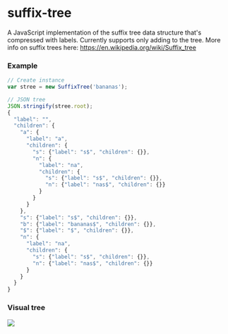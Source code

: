# suffix-tree

A JavaScript implementation of the suffix tree data structure that's compressed with labels. Currently supports only adding to the tree. More info on suffix trees here: https://en.wikipedia.org/wiki/Suffix_tree

### Example
```javascript
// Create instance
var stree = new SuffixTree('bananas');

// JSON tree
JSON.stringify(stree.root);
{
  "label": "",
  "children": {
    "a": {
      "label": "a",
      "children": {
        "s": {"label": "s$", "children": {}},
        "n": {
          "label": "na",
          "children": {
            "s": {"label": "s$", "children": {}},
            "n": {"label": "nas$", "children": {}}
          }
        }
      }
    },
    "s": {"label": "s$", "children": {}},
    "b": {"label": "bananas$", "children": {}},
    "$": {"label": "$", "children": {}},
    "n": {
      "label": "na",
      "children": {
        "s": {"label": "s$", "children": {}},
        "n": {"label": "nas$", "children": {}}
      }
    }
  }
}
```
### Visual tree
<img src="https://github.com/vasilionjea/suffix-tree/blob/master/bananas-suffix-tree.png">
